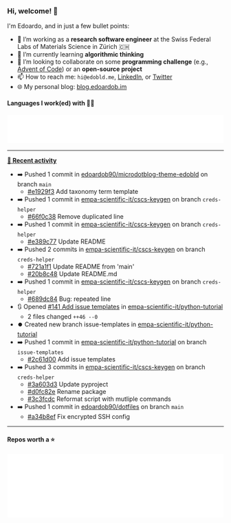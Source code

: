 ### Hi, welcome! 👋 

I'm Edoardo, and in just a few bullet points:

- 🔭 I’m working as a **research software engineer** at the Swiss Federal Labs of Materials Science in Zürich 🇨🇭
- 🌱 I’m currently learning **algorithmic thinking**
- 👯 I’m looking to collaborate on some **programming challenge** (e.g., [Advent of Code](https://github.com/edoardob90/aoc2022)) or an **open-source project**
- 📫 How to reach me: `hi@edobld.me`, [LinkedIn](https://linkedin.com/in/edobld), or [Twitter](https://twitter.com/edobld)
- 🌐 My personal blog: [blog.edoardob.im](https://blog.edoardob.im)

#### Languages I work(ed) with 👨‍💻

<img src="https://github.com/edoardob90/edoardob90/blob/main/.cache/languages.svg">

---

**[📰 Recent activity](https://github.com/edoardob90)**
* ➡️ Pushed 1 commit in [edoardob90/microdotblog-theme-edobld](https://github.com/edoardob90/microdotblog-theme-edobld) on branch `main`
  * [#e1929f3](https://github.com/edoardob90/microdotblog-theme-edobld/commit/e1929f3) Add taxonomy term template
* ➡️ Pushed 1 commit in [empa-scientific-it/cscs-keygen](https://github.com/empa-scientific-it/cscs-keygen) on branch `creds-helper`
  * [#66f0c38](https://github.com/empa-scientific-it/cscs-keygen/commit/66f0c38) Remove duplicated line
* ➡️ Pushed 1 commit in [empa-scientific-it/cscs-keygen](https://github.com/empa-scientific-it/cscs-keygen) on branch `creds-helper`
  * [#e389c77](https://github.com/empa-scientific-it/cscs-keygen/commit/e389c77) Update README
* ➡️ Pushed 2 commits in [empa-scientific-it/cscs-keygen](https://github.com/empa-scientific-it/cscs-keygen) on branch `creds-helper`
  * [#721a1f1](https://github.com/empa-scientific-it/cscs-keygen/commit/721a1f1) Update README from &#39;main&#39;
  * [#20b8c48](https://github.com/empa-scientific-it/cscs-keygen/commit/20b8c48) Update README.md
* ➡️ Pushed 1 commit in [empa-scientific-it/cscs-keygen](https://github.com/empa-scientific-it/cscs-keygen) on branch `creds-helper`
  * [#689dc84](https://github.com/empa-scientific-it/cscs-keygen/commit/689dc84) Bug: repeated line
* 🔃 Opened [#141 Add issue templates](https://github.com/empa-scientific-it/python-tutorial/pull/141) in [empa-scientific-it/python-tutorial](https://github.com/empa-scientific-it/python-tutorial)
  * 2 files changed `++46 --0`
* ⏺️ Created new branch issue-templates in [empa-scientific-it/python-tutorial](https://github.com/empa-scientific-it/python-tutorial)
* ➡️ Pushed 1 commit in [empa-scientific-it/python-tutorial](https://github.com/empa-scientific-it/python-tutorial) on branch `issue-templates`
  * [#2c61d00](https://github.com/empa-scientific-it/python-tutorial/commit/2c61d00) Add issue templates
* ➡️ Pushed 3 commits in [empa-scientific-it/cscs-keygen](https://github.com/empa-scientific-it/cscs-keygen) on branch `creds-helper`
  * [#3a603d3](https://github.com/empa-scientific-it/cscs-keygen/commit/3a603d3) Update pyproject
  * [#d0fc82e](https://github.com/empa-scientific-it/cscs-keygen/commit/d0fc82e) Rename package
  * [#3c3fcdc](https://github.com/empa-scientific-it/cscs-keygen/commit/3c3fcdc) Reformat script with mutliple commands
* ➡️ Pushed 1 commit in [edoardob90/dotfiles](https://github.com/edoardob90/dotfiles) on branch `main`
  * [#a34b8ef](https://github.com/edoardob90/dotfiles/commit/a34b8ef) Fix encrypted SSH config


---

#### Repos worth a ⭐

<img src="https://github.com/edoardob90/edoardob90/blob/main/.cache/stars.svg">

<!--
- ⚡ Fun fact: ...
- 🤔 I’m looking for help with ...
- 💬 Ask me about ...
-->
